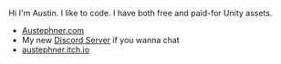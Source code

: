 Hi I'm Austin. I like to code. I have both free and paid-for Unity assets.

- [Austephner.com](https://www.austephner.com)
- My new [Discord Server](https://discord.gg/8ZN3WRdp4e) if you wanna chat
- [austephner.itch.io](https://austephner.itch.io/)

<!---
austephner/austephner is a ✨ special ✨ repository because its `README.md` (this file) appears on your GitHub profile.
You can click the Preview link to take a look at your changes.
--->
